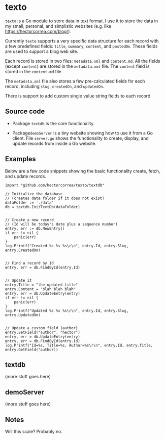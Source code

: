 # texto

`texto` is a Go module to store data in text format. I use it to store the data in my small, personal, and simplistic websites (e.g. like https://hectorcorrea.com/blog/).

Currently `texto` supports a very specific data structure for each record with a few predefined fields: `title`, `summary`, `content`, and `postedOn`. These fields are used to support a blog web site.

Each record is stored in two files: `metadata.xml` and `content.md`. All the fields (except `content`) are stored in the `metadata.xml` file. The `content` field is stored in the `content.md` file.

The `metadata.xml` file also stores a few pre-calculated fields for each record, including `slug`, `createdOn`, and `updatedOn`.

There is support to add custom single value string fields to each record.


## Source code

* Package `textdb` is the core functionality.

* Package`demoServer` is a tiny website showing how to use it from a Go client. File `server.go` shows the functionality to create, display, and update records from inside  a Go website.


## Examples
Below are a few code snippets showing the basic functionality create, fetch, and update records.

```
import "github.com/hectorcorrea/texto/textdb"

// Initialize the database 
// (creates data folder if it does not exist)
dataFolder := './data'
db = textdb.InitTextDb(dataFolder)


// Create a new record
// (Id will be today's date plus a sequence number)
entry, err := db.NewEntry()
if err != nil { 
    panic(err)
}
log.Printf("Created %s %s %s\r\n", entry.Id, entry.Slug, entry.CreatedOn)


// Find a record by Id
entry, err = db.FindById(entry.Id)


// Update it
entry.Title = "the updated title"
entry.Content = "blah blah blah"
entry, err = db.UpdateEntry(entry)
if err != nil { 
    panic(err)
}
log.Printf("Updated %s %s %s\r\n", entry.Id, entry.Slug, entry.UpdatedOn)


// Update a custom field (author)
entry.SetField("author", "hector")
entry, err = db.UpdateEntry(entry)
entry, err = db.FindById(entry.Id)
log.Printf("Id=%s, Title=%s, Author=%s\r\n", entry.Id, entry.Title, entry.GetField("author))
```

## textdb
(more stuff goes here)

## demoServer
(more stuff goes here)

## Notes
Will this scale? Probably no.
